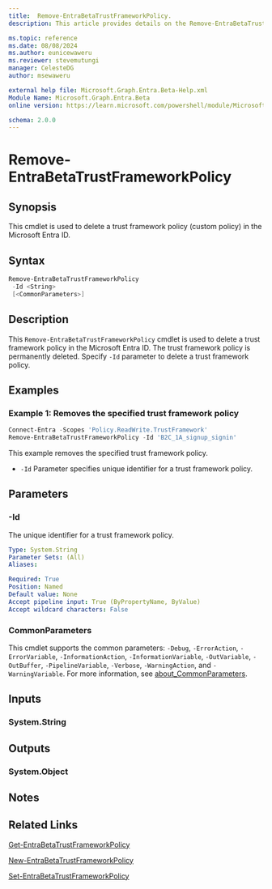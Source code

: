 ```yaml
---
title:  Remove-EntraBetaTrustFrameworkPolicy.
description: This article provides details on the Remove-EntraBetaTrustFrameworkPolicy command.

ms.topic: reference
ms.date: 08/08/2024
ms.author: eunicewaweru
ms.reviewer: stevemutungi
manager: CelesteDG
author: msewaweru

external help file: Microsoft.Graph.Entra.Beta-Help.xml
Module Name: Microsoft.Graph.Entra.Beta
online version: https://learn.microsoft.com/powershell/module/Microsoft.Graph.Entra.Beta/Remove-EntraBetaTrustFrameworkPolicy

schema: 2.0.0
---
```


# Remove-EntraBetaTrustFrameworkPolicy

## Synopsis

This cmdlet is used to delete a trust framework policy (custom policy) in the Microsoft Entra ID.

## Syntax

```powershell
Remove-EntraBetaTrustFrameworkPolicy 
 -Id <String> 
 [<CommonParameters>]
```

## Description

This `Remove-EntraBetaTrustFrameworkPolicy` cmdlet is used to delete a trust framework policy in the Microsoft Entra ID. The trust framework policy is permanently deleted. Specify `-Id` parameter to delete a trust framework policy.

## Examples

### Example 1: Removes the specified trust framework policy

```powershell
Connect-Entra -Scopes 'Policy.ReadWrite.TrustFramework'
Remove-EntraBetaTrustFrameworkPolicy -Id 'B2C_1A_signup_signin'
```

This example removes the specified trust framework policy.

- `-Id` Parameter specifies unique identifier for a trust framework policy.

## Parameters

### -Id

The unique identifier for a trust framework policy.

```yaml
Type: System.String
Parameter Sets: (All)
Aliases:

Required: True
Position: Named
Default value: None
Accept pipeline input: True (ByPropertyName, ByValue)
Accept wildcard characters: False
```

### CommonParameters

This cmdlet supports the common parameters: `-Debug`, `-ErrorAction`, `-ErrorVariable`, `-InformationAction`, `-InformationVariable`, `-OutVariable`, `-OutBuffer`, `-PipelineVariable`, `-Verbose`, `-WarningAction`, and `-WarningVariable`. For more information, see [about_CommonParameters](https://go.microsoft.com/fwlink/?LinkID=113216).

## Inputs

### System.String

## Outputs

### System.Object

## Notes

## Related Links

[Get-EntraBetaTrustFrameworkPolicy](Get-EntraBetaTrustFrameworkPolicy.md)

[New-EntraBetaTrustFrameworkPolicy](New-EntraBetaTrustFrameworkPolicy.md)

[Set-EntraBetaTrustFrameworkPolicy](Set-EntraBetaTrustFrameworkPolicy.md)
